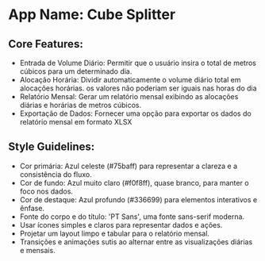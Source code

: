# **App Name**: Cube Splitter

## Core Features:

- Entrada de Volume Diário: Permitir que o usuário insira o total de metros cúbicos para um determinado dia.
- Alocação Horária: Dividir automaticamente o volume diário total em alocações horárias. os valores não poderiam ser iguais nas horas do dia
- Relatório Mensal: Gerar um relatório mensal exibindo as alocações diárias e horárias de metros cúbicos.
- Exportação de Dados: Fornecer uma opção para exportar os dados do relatório mensal em formato XLSX

## Style Guidelines:

- Cor primária: Azul celeste (#75baff) para representar a clareza e a consistência do fluxo.
- Cor de fundo: Azul muito claro (#f0f8ff), quase branco, para manter o foco nos dados.
- Cor de destaque: Azul profundo (#336699) para elementos interativos e ênfase.
- Fonte do corpo e do título: 'PT Sans', uma fonte sans-serif moderna.
- Usar ícones simples e claros para representar dados e ações.
- Projetar um layout limpo e tabular para o relatório mensal.
- Transições e animações sutis ao alternar entre as visualizações diárias e mensais.